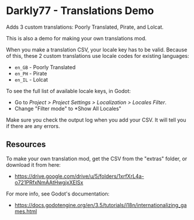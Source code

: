 # Darkly77 - Translations Demo

Adds 3 custom translations: Poorly Translated, Pirate, and Lolcat.

This is also a demo for making your own translations mod.

When you make a translation CSV, your locale key has to be valid. Because of this, these 2 custom translations use locale codes for existing languages:

- `en_GB` - Poorly Translated
- `en_PH` - Pirate
- `en_IL` - Lolcat

To see the full list of available locale keys, in Godot:

- Go to *Project > Project Settings > Localization > Locales Filter*.
- Change "Filter mode" to *Show All Locales"

Make sure you check the output log when you add your CSV. It will tell you if there are any errors.

## Resources

To make your own translation mod, get the CSV from the "extras" folder, or download it from here:

- https://drive.google.com/drive/u/5/folders/1xrfXrL4a-o721PRfxNmAAtHwgjxXElSx

For more info, see Godot's documentation:

- https://docs.godotengine.org/en/3.5/tutorials/i18n/internationalizing_games.html
